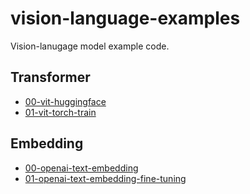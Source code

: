 # vision-language-examples
Vision-lanugage model example code.

## Transformer
- [00-vit-huggingface](transformer/00-vit-huggingface)
- [01-vit-torch-train](transformer/01-vit-pytorch-train)

## Embedding
- [00-openai-text-embedding](embedding/00-openai-text-embedding)
- [01-openai-text-embedding-fine-tuning](embedding/01-openai-text-embedding-fine-tuning)